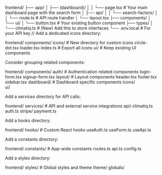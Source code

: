 frontend/
├── app/
│ ├── (dashboard)/
│ │ └── page.tsx # Your main dashboard page with the search form
│ ├── api/
│ │ └── search-factors/
│ │ └── route.ts # API route handler
│ └── layout.tsx
├── components/
│ └── ui/
│ └── button.tsx # Your existing button component
├── types/
│ └── climatiq.ts # (New) Add this to store interfaces
└── .env.local # For your API key
//
Add a dedicated icons directory:

frontend/
components/
icons/ # New directory for custom icons
circle-dot.tsx
loader.tsx
index.ts # Export all icons
ui/ # Keep existing UI components

Consider grouping related components:

frontend/
components/
auth/ # Authentication related components
login-form.tsx
signup-form.tsx
layout/ # Layout components
header.tsx
footer.tsx
sidebar.tsx
dashboard/ # Dashboard specific components
icons/  
 ui/

Add a services directory for API calls:

frontend/
services/ # API and external service integrations
api/
climatiq.ts
auth.ts
stripe/
payment.ts

Add a hooks directory:

frontend/
hooks/ # Custom React hooks
useAuth.ts
useForm.ts
useApi.ts

Add a constants directory:

frontend/
constants/ # App-wide constants
routes.ts
api.ts
config.ts

Add a styles directory:

frontend/
styles/ # Global styles and theme
theme/
globals/
